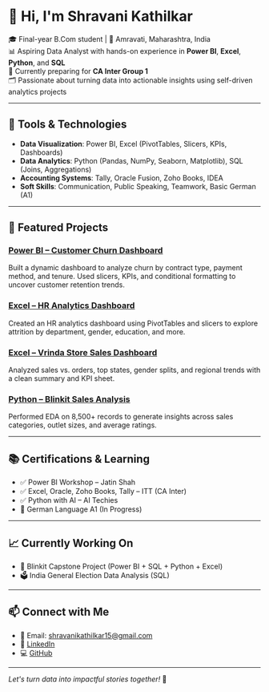 # 👋 Hi, I'm Shravani Kathilkar

🎓 Final-year B.Com student | 📍 Amravati, Maharashtra, India  
📊 Aspiring Data Analyst with hands-on experience in **Power BI**, **Excel**, **Python**, and **SQL**  
💼 Currently preparing for **CA Inter Group 1**  
🗂 Passionate about turning data into actionable insights using self-driven analytics projects

---

## 🔧 Tools & Technologies

- **Data Visualization**: Power BI, Excel (PivotTables, Slicers, KPIs, Dashboards)  
- **Data Analytics**: Python (Pandas, NumPy, Seaborn, Matplotlib), SQL (Joins, Aggregations)  
- **Accounting Systems**: Tally, Oracle Fusion, Zoho Books, IDEA  
- **Soft Skills**: Communication, Public Speaking, Teamwork, Basic German (A1)

---

## 📌 Featured Projects

### [Power BI – Customer Churn Dashboard](https://github.com/shravani155/powerbi_churn_dashboard)  
Built a dynamic dashboard to analyze churn by contract type, payment method, and tenure. Used slicers, KPIs, and conditional formatting to uncover customer retention trends.

### [Excel – HR Analytics Dashboard](https://github.com/shravani155/hr_analytics_excel_project)  
Created an HR analytics dashboard using PivotTables and slicers to explore attrition by department, gender, education, and more.

### [Excel – Vrinda Store Sales Dashboard](https://github.com/shravani155/vrinda_excel_dashboard_project)  
Analyzed sales vs. orders, top states, gender splits, and regional trends with a clean summary and KPI sheet.

### [Python – Blinkit Sales Analysis](https://github.com/shravani155/blinkit_sales_analysis)  
Performed EDA on 8,500+ records to generate insights across sales categories, outlet sizes, and average ratings.

---

## 📚 Certifications & Learning

- ✅ Power BI Workshop – Jatin Shah  
- ✅ Excel, Oracle, Zoho Books, Tally – ITT (CA Inter)  
- ✅ Python with AI – AI Techies  
- 🎯 German Language A1 (In Progress)  

---

## 📈 Currently Working On

- 🧠 Blinkit Capstone Project (Power BI + SQL + Python + Excel)  
- 🗳️ India General Election Data Analysis (SQL)  

---

## 📫 Connect with Me

- 📧 Email: shravanikathilkar15@gmail.com  
- 🔗 [LinkedIn](https://linkedin.com/in/shravanikathilkar15)  
- 💻 [GitHub](https://github.com/shravani155)

---

*Let's turn data into impactful stories together!* 🚀
